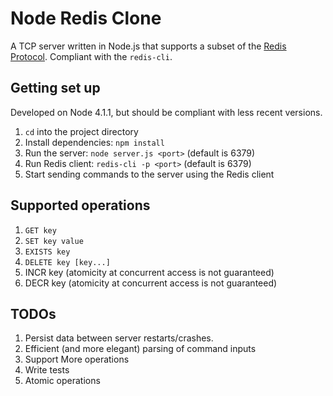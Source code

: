 # Node Redis Clone

A TCP server written in Node.js that supports a subset of the [Redis Protocol](http://redis.io/topics/protocol). Compliant with the `redis-cli`.

## Getting set up

Developed on Node 4.1.1, but should be compliant with less recent versions.

1. `cd` into the project directory
2. Install dependencies: `npm install`
3. Run the server: `node server.js <port>` (default is 6379)
4. Run Redis client: `redis-cli -p <port>` (default is 6379)
5. Start sending commands to the server using the Redis client

## Supported operations

1. `GET key`
2. `SET key value`
3. `EXISTS key`
4. `DELETE key [key...]`
5. INCR key (atomicity at concurrent access is not guaranteed)
6. DECR key (atomicity at concurrent access is not guaranteed)

## TODOs

1. Persist data between server restarts/crashes.
2. Efficient (and more elegant) parsing of command inputs
3. Support More operations
4. Write tests
5. Atomic operations
